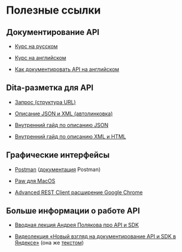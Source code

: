 # Полезные ссылки

## Документирование API

* [Курс на русском](https://starkovden.github.io/)

* [Курс на английском](https://idratherbewriting.com/learnapidoc/)

* [Как документировать API на английском](https://english-style-guide.daas.yandex-team.ru/api-and-sdk/index.html)

## Dita-разметка для API

* [Запрос (структура URL)](https://doc.yandex-team.ru/domestic/paradigm/tags/url-syntax.html)

* [Описание JSON и XML (автолинковка)](https://doc.yandex-team.ru/domestic/paradigm/tags/xml-json.html)

* [Внутренний гайд по описанию JSON](https://techwriter.daas.yandex-team.ru/guides/tech/json/index.html)

* [Внутренний гайд по описанию XML и HTML](https://techwriter.daas.yandex-team.ru/guides/tech/xml/index.html)

## Графические интерфейсы

* [Postman](https://www.getpostman.com/) ([документация](https://learning.postman.com/docs/getting-started/introduction/) Postman)

* [Paw для MacOS](https://paw.cloud/)

* [Advanced REST Client расширение Google Chrome](https://chrome.google.com/webstore/detail/advanced-rest-client/hgmloofddffdnphfgcellkdfbfbjeloo/related)

## Больше информации о работе API

* [Вводная лекция Андрея Полякова про API и SDK](https://disk.yandex.ru/i/QAVm9nfb6cEgDQ)

* [Видеолекция «Новый взгляд на документирование API и SDK в Яндексе»](https://www.youtube.com/embed/Lct9ZUCAjqQ?rel=0) (она же [текстом](https://habr.com/ru/company/yandex/blog/428057/))

